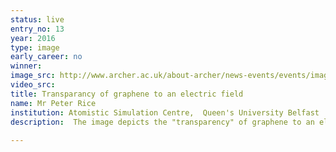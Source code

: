 ```yaml
---
status: live
entry_no: 13
year: 2016
type: image 
early_career: no 
winner: 
image_src: http://www.archer.ac.uk/about-archer/news-events/events/image-comp/gallery-2016/13_Entry_800.jpg
video_src: 
title: Transparancy of graphene to an electric field
name: Mr Peter Rice
institution: Atomistic Simulation Centre,  Queen's University Belfast
description:  The image depicts the "transparency" of graphene to an electric field. We performed calculations that will  significantly help in the development of a range of future applications. In this way, we will be able to search  for the right combinations of different 2D crystals while reducing the need for expensive lab work and test trials.  The results where only made possible with the resources available to us on Archer! 
  
---
```

